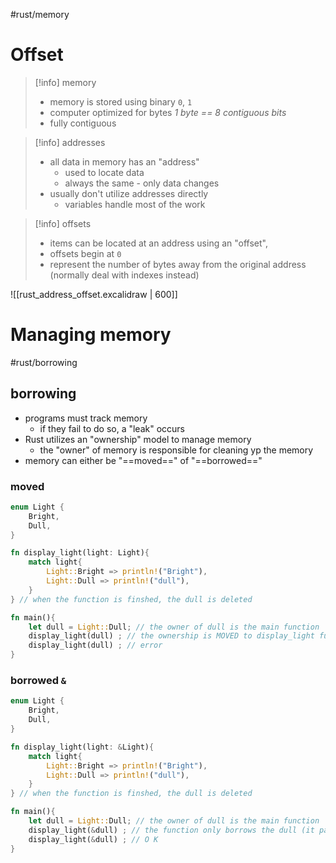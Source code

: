 #rust/memory 



# Offset

>[!info] memory
> - memory is stored using binary `0`, `1`
> - computer optimized for bytes *1 byte == 8 contiguous bits*
> - fully contiguous

>[!info] addresses
>- all data in memory has an "address"
>	- used to locate data
>	- always the same - only data changes
>- usually don't utilize addresses directly
>	- variables handle most of the work

>[!info] offsets
>- items can be located at an address using an "offset",
>- offsets begin at `0`
>- represent the number of bytes away from the original address (normally deal with indexes instead)

![[rust_address_offset.excalidraw | 600]]


# Managing memory

#rust/borrowing 

## borrowing
- programs must track memory
	- if they fail to do so, a "leak" occurs
- Rust utilizes an "ownership" model to manage memory
	- the "owner" of memory is responsible for cleaning yp the memory
- memory can either be "==moved==" of "==borrowed=="

### moved
```rust
enum Light {
	Bright,
	Dull,
}

fn display_light(light: Light){
	match light{
		Light::Bright => println!("Bright"),
		Light::Dull => println!("dull"),
	}
} // when the function is finshed, the dull is deleted

fn main(){
	let dull = Light::Dull; // the owner of dull is the main function
	display_light(dull) ; // the ownership is MOVED to display_light function
	display_light(dull) ; // error
}


```


### borrowed `&`
```rust
enum Light {
	Bright,
	Dull,
}

fn display_light(light: &Light){
	match light{
		Light::Bright => println!("Bright"),
		Light::Dull => println!("dull"),
	}
} // when the function is finshed, the dull is deleted

fn main(){
	let dull = Light::Dull; // the owner of dull is the main function
	display_light(&dull) ; // the function only borrows the dull (it passes reference)
	display_light(&dull) ; // O K 
}


```








